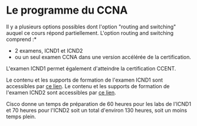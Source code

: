 # Le programme du CCNA

Il y a plusieurs options possibles dont l'option "routing and switching" auquel ce cours répond partiellement. L'option routing and switching comprend :*

- 2 examens, ICND1 et ICND2
- ou un seul examen CCNA dans une version accélérée de la certification.

L'examen ICND1 permet également d'atteindre la certification CCENT.

Le contenu et les supports de formation de l'examen ICND1 sont accessibles par [ce lien](https://learningnetworkstore.cisco.com/ccna-routing-and-switching/cisco-learning-labs-for-icnd1-v3-0-60-hour-180-day-labs-cll-icnd1-v3-0-60h180d-020210).
Le contenu et les supports de formation de l'examen ICND2 sont accessibles par [ce lien](https://learningnetworkstore.cisco.com/ccna-routing-and-switching/cisco-learning-labs-for-icnd2-v3-0-70-hour-180-day-labs-cll-icnd2-v3-0-70h180d-020211).

Cisco donne un temps de préparation de 60 heures pour les labs de l'ICND1 et 70 heures pour l'ICND2 soit un total d'environ 130 heures, soit un moins temps plein.